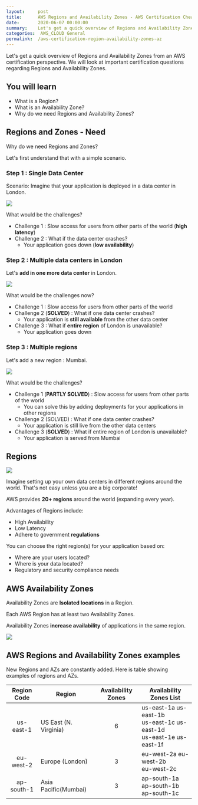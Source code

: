 ```yaml
---
layout:     post
title:      AWS Regions and Availability Zones - AWS Certification Cheat Sheet
date:       2020-06-07 00:00:00
summary:    Let's get a quick overview of Regions and Availability Zones from an AWS certification perspective. We will look at important certification questions regarding Regions and Availability Zones. 
categories:  AWS_CLOUD General
permalink:  /aws-certification-region-availability-zones-az
---
```


Let's get a quick overview of Regions and Availability Zones from an AWS certification perspective. We will look at important certification questions regarding Regions and Availability Zones.

## You will learn
- What is a Region?
- What is an Availability Zone?
- Why do we need Regions and Availability Zones?



## Regions and Zones - Need

Why do we need Regions and Zones?

Let's first understand that with a simple scenario.

### Step 1 : Single Data Center

Scenario: Imagine that your application is deployed in a data center in London.

![](/images/aws/vpc/1-SingleDataCenter.png)

What would be the challenges?
- Challenge 1 : Slow access for users from other parts of the world (**high latency**)
- Challenge 2 : What if the data center crashes?
	- Your application goes down (**low availability**)

### Step 2 : Multiple data centers in London

Let's **add in one more data center** in London.

![](/images/aws/vpc/2-2-datacenters-london.png)

What would be the challenges now?
- Challenge 1 : Slow access for users from other parts of the world
- Challenge 2 (**SOLVED**) : What if one data center crashes?
	- Your application is **still available** from the other data center
- Challenge 3 : What if **entire region** of London is unavailable?
	- Your application goes down
		
### Step 3 : Multiple regions

Let's add a new region : Mumbai.

![](/images/aws/vpc/3-2-datacenters-london-mumbai.png)

What would be the challenges?
- Challenge 1 (**PARTLY SOLVED**) : Slow access for users from other parts of the world
	- You can solve this by adding deployments for your applications in other regions
- Challenge 2 (SOLVED) : What if one data center crashes?
	- Your application is still live from the other data centers
- Challenge 3 (**SOLVED**) : What if entire region of London is unavailable?
	- Your application is served from Mumbai


## Regions

![](/images/aws/aws-regions-and-az.png)

Imagine setting up your own data centers in different regions around the world. That's not easy unless you are a big corporate!

AWS provides **20+ regions** around the world (expanding every year). 

Advantages of Regions include:
- High Availability
- Low Latency
- Adhere to government **regulations**

You can choose the right region(s) for your application based on:
- Where are your users located?
- Where is your data located?
- Regulatory and security compliance needs

## AWS Availability Zones

Availability Zones are **Isolated locations** in a Region. 

Each AWS Region has at least two Availability Zones. 

Availability Zones **increase availability** of applications in the same region.

![](/images/aws/region-az.png) 


## AWS Regions and Availability Zones examples

New Regions and AZs are constantly added. Here is table showing examples of regions and AZs.
 
| Region Code | Region  | Availability Zones | Availability Zones List |
|:--:|--|:--:|--|
| us-east-1   |  US East (N. Virginia)   | 6        | us-east-1a us-east-1b <BR/>us-east-1c  us-east-1d<BR/> us-east-1e us-east-1f      |
|  eu-west-2   |   Europe (London)     |   3     |  eu-west-2a eu-west-2b <BR/>eu-west-2c   |
|ap-south-1|Asia Pacific(Mumbai)|3|ap-south-1a ap-south-1b <BR/>ap-south-1c|
